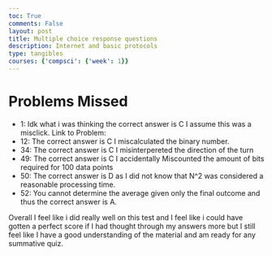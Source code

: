 ```yaml
---
toc: True
comments: False
layout: post
title: Multiple choice response questions
description: Internet and basic protocols
type: tangibles
courses: {'compsci': {'week': 1}}
---
```

# Problems Missed
- 1: Idk what i was thinking the correct answer is C I assume this was a misclick.
Link to Problem: 
- 12: The correct answer is C I miscalculated the binary number.
- 34: The correct answer is C I misinterpereted the direction of the turn
- 49: The correct answer is C I accidentally Miscounted the amount of bits required for 100 data points
- 50: The correct answer is D as I did not know that N^2 was considered a reasonable processing time.
- 52: You cannot determine the average given only the final outcome and thus the correct answer is A.

Overall I feel like i did really well on this test and I feel like i could have gotten a perfect score if I had thought through my answers more but I still feel like I have a good understanding of the material and am ready for any summative quiz.